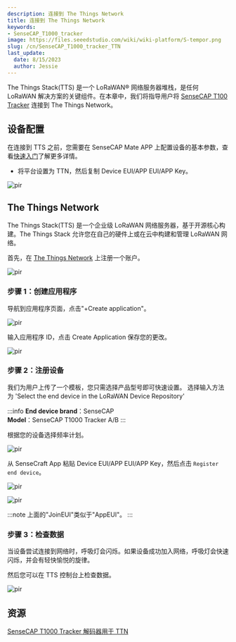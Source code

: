 ```yaml
---
description: 连接到 The Things Network
title: 连接到 The Things Network
keywords:
- SenseCAP_T1000_tracker
image: https://files.seeedstudio.com/wiki/wiki-platform/S-tempor.png
slug: /cn/SenseCAP_T1000_tracker_TTN
last_update:
  date: 8/15/2023
  author: Jessie
---
```



The Things Stack(TTS) 是一个 LoRaWAN® 网络服务器堆栈，是任何 LoRaWAN 解决方案的关键组件。在本章中，我们将指导用户将 [SenseCAP T100 Tracker](https://www.seeedstudio.com/SenseCAP-Card-Tracker-T1000-A-p-5697.html) 连接到 The Things Network。


## 设备配置

在连接到 TTS 之前，您需要在 SenseCAP Mate APP 上配置设备的基本参数，查看[快速入门](https://wiki.seeedstudio.com/cn/Get_Started_with_SenseCAP_T1000_tracker)了解更多详情。

* 将平台设置为 TTN，然后复制 Device EUI/APP EUI/APP Key。

<p style={{textAlign: 'center'}}><img src="https://files.seeedstudio.com/wiki/SenseCAP/Tracker/tracker_appconfig.png" alt="pir" width={300} height="auto" /></p>

## The Things Network

The Things Stack(TTS) 是一个企业级 LoRaWAN 网络服务器，基于开源核心构建。The Things Stack 允许您在自己的硬件上或在云中构建和管理 LoRaWAN 网络。

首先，在 [The Things Network](https://lora-developers.semtech.com/build/software/lora-basics/lora-basics-for-end-nodes/developer-walk-through/?url=lns.html#the-things-network-v3) 上注册一个账户。

<p style={{textAlign: 'center'}}><img src="https://files.seeedstudio.com/wiki/SenseCAPS210X/TTN_Network/003.png" alt="pir" width={800} height="auto" /></p>


### 步骤 1：创建应用程序

导航到应用程序页面，点击"+Create application"。

<p style={{textAlign: 'center'}}><img src="https://files.seeedstudio.com/wiki/SenseCAP/Wio-WM1110%20Dev%20Kit/create_application.png" alt="pir" width={800} height="auto" /></p>

输入应用程序 ID，点击 Create Application 保存您的更改。

<p style={{textAlign: 'center'}}><img src="https://files.seeedstudio.com/wiki/SenseCAP/Wio-WM1110%20Dev%20Kit/create_application1.png" alt="pir" width={800} height="auto" /></p>


### 步骤 2：注册设备

我们为用户上传了一个模板，您只需选择产品型号即可快速设置。
选择输入方法为 'Select the end device in the LoRaWAN Device Repository'

:::info
**End device brand**：SenseCAP<br />
**Model**：SenseCAP T1000 Tracker A/B
:::

根据您的设备选择频率计划。

<p style={{textAlign: 'center'}}><img src="https://files.seeedstudio.com/wiki/SenseCAP/Tracker/model_setup.png" alt="pir" width={800} height="auto" /></p>


从 SenseCraft App 粘贴 Device EUI/APP EUI/APP Key，然后点击 `Register end device`。

<p style={{textAlign: 'center'}}><img src="https://files.seeedstudio.com/wiki/SenseCAP/Tracker/tracker_appconfig.png" alt="pir" width={300} height="auto" /></p>

<p style={{textAlign: 'center'}}><img src="https://files.seeedstudio.com/wiki/SenseCAP/Tracker/add_new.png" alt="pir" width={800} height="auto" /></p>

:::note
上面的"JoinEUI"类似于"AppEUI"。
:::


### 步骤 3：检查数据

当设备尝试连接到网络时，呼吸灯会闪烁。如果设备成功加入网络，呼吸灯会快速闪烁，并会有轻快愉悦的旋律。

然后您可以在 TTS 控制台上检查数据。

<p style={{textAlign: 'center'}}><img src="https://files.seeedstudio.com/wiki/SenseCAP/Tracker/data_check.png" alt="pir" width={800} height="auto" /></p>


## 资源

[SenseCAP T1000 Tracker 解码器用于 TTN](https://github.com/Seeed-Solution/SenseCAP-Decoder/tree/main/T1000/TTN)